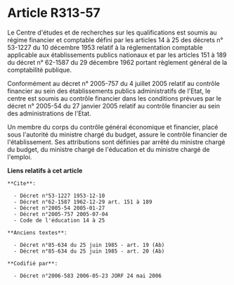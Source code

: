 # Article R313-57

Le Centre d'études et de recherches sur les qualifications est soumis au régime financier et comptable défini par les
articles 14 à 25 des décrets n° 53-1227 du 10 décembre 1953 relatif à la réglementation comptable applicable aux
établissements publics nationaux et par les articles 151 à 189 du décret n° 62-1587 du 29 décembre 1962 portant règlement
général de la comptabilité publique.

Conformément au décret n° 2005-757 du 4 juillet 2005 relatif au contrôle financier au sein des établissements publics
administratifs de l'Etat, le centre est soumis au contrôle financier dans les conditions prévues par le décret n° 2005-54 du
27 janvier 2005 relatif au contrôle financier au sein des administrations de l'Etat.

Un membre du corps du contrôle général économique et financier, placé sous l'autorité du ministre chargé du budget, assure le
contrôle financier de l'établissement. Ses attributions sont définies par arrêté du ministre chargé du budget, du ministre
chargé de l'éducation et du ministre chargé de l'emploi.

**Liens relatifs à cet article**

	**Cite**:

	  - Décret n°53-1227 1953-12-10
	  - Décret n°62-1587 1962-12-29 art. 151 à 189
	  - Décret n°2005-54 2005-01-27
	  - Décret n°2005-757 2005-07-04
	  - Code de l'éducation 14 à 25

	**Anciens textes**:

	  - Décret n°85-634 du 25 juin 1985 - art. 19 (Ab)
	  - Décret n°85-634 du 25 juin 1985 - art. 20 (Ab)

	**Codifié par**:

	  - Décret n°2006-583 2006-05-23 JORF 24 mai 2006
